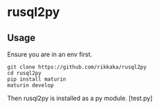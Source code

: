 # rusql2py
## Usage
Ensure you are in an env first.
```shell
git clone https://github.com/rikkaka/rusql2py
cd rusql2py
pip install maturin
maturin develop
```
Then rusql2py is installed as a py module.
[test.py]
